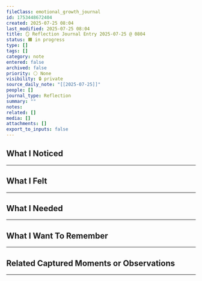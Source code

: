 ```yaml
---
fileClass: emotional_growth_journal
id: 1753448672404
created: 2025-07-25 08:04
last_modified: 2025-07-25 08:04
title: 🪞 Reflection Journal Entry 2025-07-25 @ 0804
status: 🟧 in progress
type: []
tags: []
category: note
entered: false
archived: false
priority: ⚪ None
visibility: 🔒 private
source_daily_note: "[[2025-07-25]]"
people: []
journal_type: Reflection
summary: ""
notes: 
related: []
media: []
attachments: []
export_to_inputs: false
---
```


## What I Noticed
---


## What I Felt
---


## What I Needed 
---


## What I Want To Remember
---

## Related Captured Moments or Observations
---